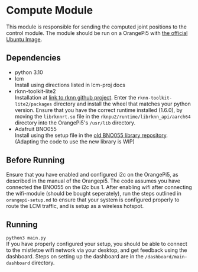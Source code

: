 # Compute Module

This module is responsible for sending the computed joint positions to the control module. The module should be run on a OrangePi5 with [the official Ubuntu Image](http://www.orangepi.org/html/hardWare/computerAndMicrocontrollers/service-and-support/Orange-pi-5.html).

## Dependencies
- python 3.10
- lcm  
Install using directions listed in lcm-proj docs
- rknn-toolkit-lite2  
Installation at [link to rknn github project](https://github.com/airockchip/rknn-toolkit2/tree/master). Enter the `rknn-toolkit-lite2/packages` directory and install the wheel that matches your python version. Ensure that you have the correct runtime installed (1.6.0), by moving the `librknnrt.so` file in the `rknpu2/runtime/librknn_api/aarch64` directory into the OrangePi5's `/usr/lib` directory.
- Adafruit BNO055  
Install using the setup file in the [old BNO055 library repository](https://github.com/adafruit/Adafruit_Python_BNO055/tree/master). (Adapting the code to use the new library is WIP)

## Before Running  
Ensure that you have enabled and configured i2c on the OrangePi5, as described in the manual of the Orangepi5. The code assumes you have connected the BNO055 on the i2c bus 1. After enabling wifi after connecting the wifi-module (should be bought seperately), run the steps outlined in `orangepi-setup.md` to ensure that your system is configured properly to route the LCM traffic, and is setup as a wireless hotspot.

## Running

`python3 main.py`  
If you have properly configured your setup, you should be able to connect to the mistletoe wifi network via your desktop, and get feedback using the dashboard. Steps on setting up the dashboard are in the `/dashboard/main-dashboard` directory.
